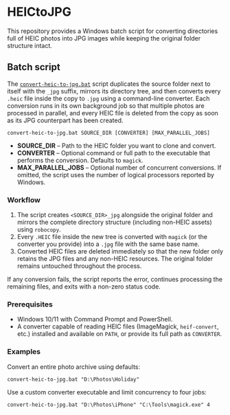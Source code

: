 # HEICtoJPG

This repository provides a Windows batch script for converting directories full of
HEIC photos into JPG images while keeping the original folder structure intact.

## Batch script

The [`convert-heic-to-jpg.bat`](convert-heic-to-jpg.bat) script duplicates the
source folder next to itself with the `_jpg` suffix, mirrors its directory tree,
and then converts every `.heic` file inside the copy to `.jpg` using a
command-line converter. Each conversion runs in its own background job so that
multiple photos are processed in parallel, and every HEIC file is deleted from
the copy as soon as its JPG counterpart has been created.

```
convert-heic-to-jpg.bat SOURCE_DIR [CONVERTER] [MAX_PARALLEL_JOBS]
```

- **SOURCE_DIR** – Path to the HEIC folder you want to clone and convert.
- **CONVERTER** – Optional command or full path to the executable that performs
  the conversion. Defaults to `magick`.
- **MAX_PARALLEL_JOBS** – Optional number of concurrent conversions. If omitted,
  the script uses the number of logical processors reported by Windows.

### Workflow

1. The script creates `<SOURCE_DIR>_jpg` alongside the original folder and
   mirrors the complete directory structure (including non-HEIC assets) using
   `robocopy`.
2. Every `.HEIC` file inside the new tree is converted with `magick` (or the
   converter you provide) into a `.jpg` file with the same base name.
3. Converted HEIC files are deleted immediately so that the new folder only
   retains the JPG files and any non-HEIC resources. The original folder remains
   untouched throughout the process.

If any conversion fails, the script reports the error, continues processing the
remaining files, and exits with a non-zero status code.

### Prerequisites

- Windows 10/11 with Command Prompt and PowerShell.
- A converter capable of reading HEIC files (ImageMagick, `heif-convert`, etc.)
  installed and available on `PATH`, or provide its full path as `CONVERTER`.

### Examples

Convert an entire photo archive using defaults:

```
convert-heic-to-jpg.bat "D:\Photos\Holiday"
```

Use a custom converter executable and limit concurrency to four jobs:

```
convert-heic-to-jpg.bat "D:\Photos\iPhone" "C:\Tools\magick.exe" 4
```
